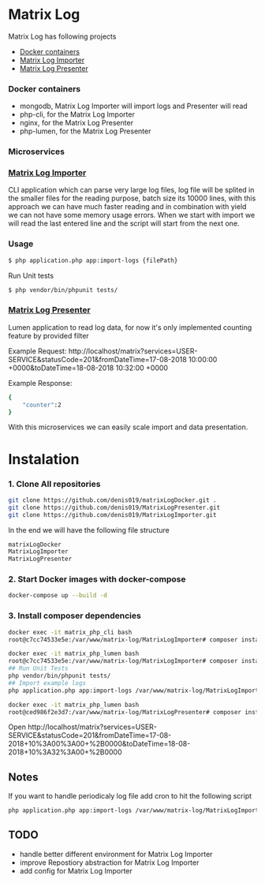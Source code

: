 # Matrix Log
Matrix Log has following projects
 - [Docker containers](https://github.com/denis019/matrixLogDocker)
 - [Matrix Log Importer](https://github.com/denis019/MatrixLogImporter)
 - [Matrix Log Presenter](https://github.com/denis019/MatrixLogPresenter)
 
### Docker containers
 - mongodb, Matrix Log Importer will import logs and Presenter will read
 - php-cli, for the Matrix Log Importer
 - nginx, for the Matrix Log Presenter
 - php-lumen, for the Matrix Log Presenter

### Microservices
### [Matrix Log Importer](https://github.com/denis019/MatrixLogImporter)
CLI application which can parse very large log files, log file will be splited in the smaller files for the reading purpose, batch size its 10000 lines, with this approach we can have much faster reading and in combination with yield we can not have some memory usage errors. When we start with import we will read the last entered line and the script will start from the next one.
### Usage
```sh
$ php application.php app:import-logs {filePath}
```
Run Unit tests
```sh
$ php vendor/bin/phpunit tests/
```
### [Matrix Log Presenter](https://github.com/denis019/MatrixLogPresenter)
Lumen application to read log data, for now it's only implemented counting feature by provided filter

Example Request:
http://localhost/matrix?services=USER-SERVICE&statusCode=201&fromDateTime=17-08-2018 10:00:00 +0000&toDateTime=18-08-2018 10:32:00 +0000

Example Response:
```sh
{
    "counter":2
}
```
With this microservices we can easily scale import and data presentation.

# Instalation
### 1. Clone All repositories
```sh
git clone https://github.com/denis019/matrixLogDocker.git .
git clone https://github.com/denis019/MatrixLogPresenter.git
git clone https://github.com/denis019/MatrixLogImporter.git
```
In the end we will have the following file structure
```sh
matrixLogDocker
MatrixLogImporter
MatrixLogPresenter
```
### 2. Start Docker images with docker-compose
```sh
docker-compose up --build -d
```
### 3. Install composer dependencies
```sh
docker exec -it matrix_php_cli bash
root@c7cc74533e5e:/var/www/matrix-log/MatrixLogImporter# composer install
```
```sh
docker exec -it matrix_php_lumen bash
root@c7cc74533e5e:/var/www/matrix-log/MatrixLogImporter# composer install
## Run Unit Tests
php vendor/bin/phpunit tests/
## Import example logs
php application.php app:import-logs /var/www/matrix-log/MatrixLogImporter/tests/log-pool/example-logs.log
```
```sh
docker exec -it matrix_php_lumen bash
root@ced986f2e3d7:/var/www/matrix-log/MatrixLogPresenter# composer install
```
Open
http://localhost/matrix?services=USER-SERVICE&statusCode=201&fromDateTime=17-08-2018+10%3A00%3A00+%2B0000&toDateTime=18-08-2018+10%3A32%3A00+%2B0000

## Notes
If you want to handle periodicaly log file add cron to hit the following script
 ```sh
php application.php app:import-logs /var/www/matrix-log/MatrixLogImporter/tests/log-pool/example-logs.log
```

## TODO
 - handle better different environment for Matrix Log Importer
 - improve Repostiory abstraction for Matrix Log Importer
 - add config for Matrix Log Importer


